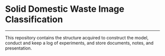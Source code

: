 # Solid Domestic Waste Image Classification
----------------------

This repository contains the structure acquired to construct the model, conduct and keep a log of experiments, and store documents, notes, and presentation.
